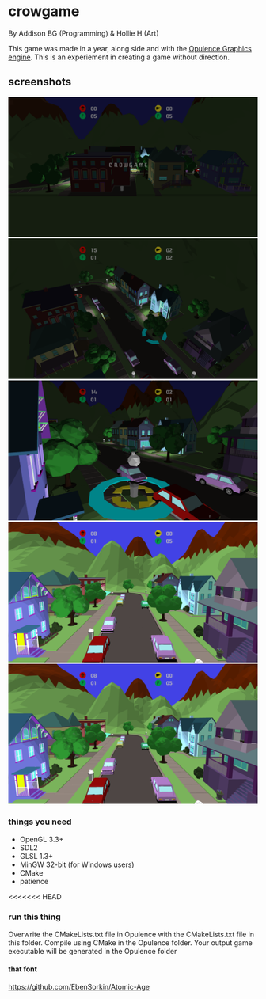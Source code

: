 # crowgame

By Addison BG (Programming) & Hollie H (Art)

This game was made in a year, along side and with the [Opulence Graphics engine](https://github.com/addisonbgross/opulence). This is an experiement in
creating a game without direction.

## screenshots
![alt tag](screenshots/town0.png)
![alt tag](screenshots/town1.png)
![alt tag](screenshots/town2.png)
![alt tag](screenshots/town3.png)
![alt tag](screenshots/town4.png)

### things you need
* OpenGL 3.3+
* SDL2
* GLSL 1.3+
* MinGW 32-bit (for Windows users)
* CMake
* patience

<<<<<<< HEAD
### run this thing
Overwrite the CMakeLists.txt file in Opulence with the CMakeLists.txt file in this folder.
Compile using CMake in the Opulence folder. Your output game executable will be generated
in the Opulence folder

#### that font
https://github.com/EbenSorkin/Atomic-Age

